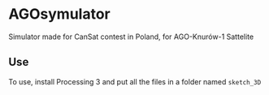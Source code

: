 # AGOsymulator
Simulator made for CanSat contest in Poland, for AGO-Knurów-1 Sattelite

## Use
To use, install Processing 3 and put all the files in a folder named `sketch_3D`
